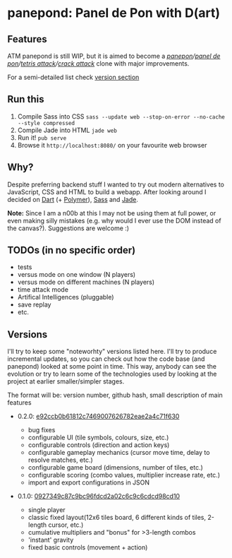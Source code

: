 panepond: Panel de Pon with D(art)
==================================
Features
--------
ATM panepond is still WIP, but it is aimed to become a *[panepon](http://en.wikipedia.org/wiki/Yoshi%27s_Panepon)/[panel de pon](http://en.wikipedia.org/wiki/Tetris_Attack#Panel_de_Pon)/[tetris attack](http://en.wikipedia.org/wiki/Tetris_Attack)/[crack attack](http://www.aluminumangel.org/attack/)* clone with major improvements.

For a semi-detailed list check [version section](#versions)

Run this
--------
1. Compile Sass into CSS `sass --update web --stop-on-error --no-cache --style compressed`
2. Compile Jade into HTML `jade web`
3. Run it! `pub serve`
4. Browse it `http://localhost:8080/` on your favourite web browser

Why?
----
Despite preferring backend stuff I wanted to try out modern alternatives to JavaScript, CSS and HTML to build a webapp.
After looking around I decided on [Dart](https://www.dartlang.org/) (+ [Polymer](https://www.dartlang.org/polymer/)), [Sass](http://sass-lang.com/) and [Jade](http://jade-lang.com/).

**Note:** Since I am a n00b at this I may not be using them at full power, or even making silly mistakes (e.g. why would I ever use the DOM instead of the canvas?). Suggestions are welcome :)

TODOs (in no specific order)
-----
- tests
- versus mode on one window (N players)
- versus mode on different machines (N players)
- time attack mode
- Artifical Intelligences (pluggable)
- save replay
- etc.

Versions
--------
I'll try to keep some "noteworhty" versions listed here. I'll try to produce incremental updates, so you can check out how the code base (and panepond) looked at some point in time. This way, anybody can see the evolution or try to learn some of the technologies used by looking at the project at earlier smaller/simpler stages.

The format will be: version number, github hash, small description of main features

- 0.2.0: [e92ccb0b61812c7469007626782eae2a4c71f630](https://github.com/isaacbernat/panepond/tree/e92ccb0b61812c7469007626782eae2a4c71f630)
  - bug fixes
  - configurable UI (tile symbols, colours, size, etc.)
  - configurable controls (direction and action keys)
  - configurable gameplay mechanics (cursor move time, delay to resolve matches, etc.)
  - configurable game board (dimensions, number of tiles, etc.)
  - configurable scoring (combo values, multiplier increase rate, etc.)
  - import and export configurations in JSON

- 0.1.0: [0927349c87c9bc96fdcd2a02c6c9c6cdcd98cd10](https://github.com/isaacbernat/panepond/tree/0927349c87c9bc96fdcd2a02c6c9c6cdcd98cd10)
  - single player
  - classic fixed layout(12x6 tiles board, 6 different kinds of tiles, 2-length cursor, etc.)
  - cumulative multipliers and "bonus" for >3-length combos
  - 'instant' gravity
  - fixed basic controls (movement + action)
